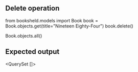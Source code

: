 ## Delete operation 
from booksheld.models import Book
book = Book.objects.get(title="Nineteen Eighty-Four")
book.delete()

Book.objects.all()

## Expected output 
 
<QuerySet []>
